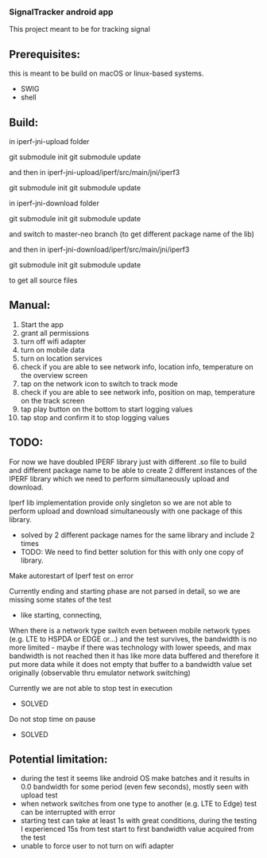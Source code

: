 ### SignalTracker android app

This project meant to be for tracking signal

## Prerequisites:

this is meant to be build on macOS or linux-based systems.

- SWIG
- shell


## Build:

in iperf-jni-upload folder

git submodule init
git submodule update

and then in iperf-jni-upload/iperf/src/main/jni/iperf3

git submodule init
git submodule update

in iperf-jni-download folder

git submodule init
git submodule update

and switch to master-neo branch (to get different package name of the lib)

and then in iperf-jni-download/iperf/src/main/jni/iperf3

git submodule init
git submodule update

to get all source files

## Manual:

1. Start the app
2. grant all permissions
3. turn off wifi adapter
4. turn on mobile data
5. turn on location services
6. check if you are able to see network info, location info, temperature on the overview screen
7. tap on the network icon to switch to track mode
8. check if you are able to see network info, position on map, temperature on the track screen
9. tap play button on the bottom to start logging values
10. tap stop and confirm it to stop logging values


## TODO:

For now we have doubled IPERF library just with different .so file to build and different package 
name to be able to create 2 different instances of the IPERF library which we need to perform 
simultaneously upload and download.

Iperf lib implementation provide only singleton so we are not able to perform upload and download 
simultaneously with one package of this library. 
- solved by 2 different package names for the same library and include 2 times 
- TODO: We need to find better solution for this with only one copy of library.

Make autorestart of Iperf test on error

Currently ending and starting phase are not parsed in detail, so we are missing some states of the
test

- like starting, connecting,

When there is a network type switch even between mobile network types (e.g. LTE to HSPDA or EDGE
or...)
and the test survives, the bandwidth is no more limited - maybe if there was technology with lower
speeds,
and max bandwidth is not reached then it has like more data buffered and therefore it put more data
while
it does not empty that buffer to a bandwidth value set originally (observable thru emulator network
switching)

Currently we are not able to stop test in execution
- SOLVED

Do not stop time on pause

- SOLVED


## Potential limitation:
- during the test it seems like android OS make batches and it results in 0.0 bandwidth for some 
period (even few seconds), mostly seen with upload test
- when network switches from one type to another (e.g. LTE to Edge) test can be interrupted with
  error
- starting test can take at least 1s with great conditions, during the testing I experienced 
15s from test start to first bandwidth value acquired from the test
- unable to force user to not turn on wifi adapter